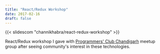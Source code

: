 ```yaml
---
title: "React/Redux Workshop"
date: 2017-02-16
draft: false
---
```


{{< slidescom "channikhabra/react-redux-workshop" >}}

React/Redux workshop I gave with [Programmers' Club
Chandigarh](https://www.meetup.com/Chandigarh-Programmers-Club/) meetup group
after seeing community's interest in these technologies.
